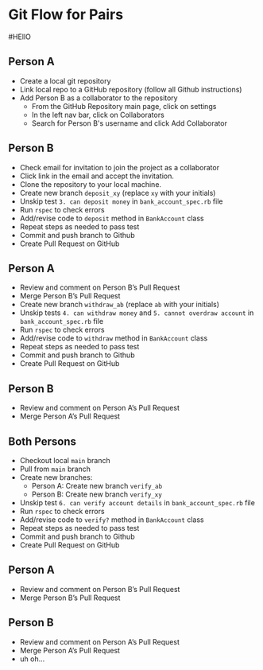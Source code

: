 # Git Flow for Pairs
#HEllO
## Person A
* Create a local git repository
* Link local repo to a GitHub repository (follow all Github instructions)
* Add Person B as a collaborator to the repository
  * From the GitHub Repository main page, click on settings
  * In the left nav bar, click on Collaborators
  * Search for Person B's username and click Add Collaborator

## Person B
* Check email for invitation to join the project as a collaborator
* Click link in the email and accept the invitation.
* Clone the repository to your local machine.
* Create new branch `deposit_xy` (replace `xy` with your initials)
* Unskip test `3. can deposit money` in `bank_account_spec.rb` file
* Run `rspec` to check errors
* Add/revise code to `deposit` method in `BankAccount` class
* Repeat steps as needed to pass test
* Commit and push branch to Github
* Create Pull Request on GitHub

## Person A
* Review and comment on Person B’s Pull Request
* Merge Person B’s Pull Request
* Create new branch `withdraw_ab` (replace `ab` with your initials)
* Unskip tests `4. can withdraw money` and `5. cannot overdraw account` in `bank_account_spec.rb` file
* Run `rspec` to check errors
* Add/revise code to `withdraw` method in `BankAccount` class
* Repeat steps as needed to pass test
* Commit and push branch to Github
* Create Pull Request on GitHub

## Person B
* Review and comment on Person A’s Pull Request
* Merge Person A’s Pull Request

## Both Persons
* Checkout local `main` branch
* Pull from `main` branch
* Create new branches:
  * Person A: Create new branch `verify_ab`
  * Person B: Create new branch `verify_xy`
* Unskip test `6. can verify account details` in `bank_account_spec.rb` file
* Run `rspec` to check errors
* Add/revise code to `verify?` method in `BankAccount` class
* Repeat steps as needed to pass test
* Commit and push branch to Github
* Create Pull Request on GitHub

## Person A
* Review and comment on Person B’s Pull Request
* Merge Person B’s Pull Request

## Person B
* Review and comment on Person A’s Pull Request
* Merge Person A’s Pull Request
* uh oh...
